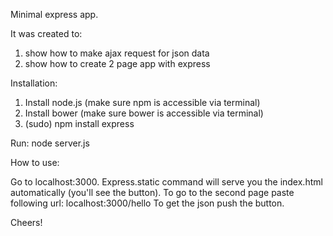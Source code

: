 Minimal express app.

It was created to:
1. show how to make ajax request for json data
2. show how to create 2 page app with express

Installation:

1. Install node.js (make sure npm is accessible via terminal)
2. Install bower (make sure bower is accessible via terminal)
3. (sudo) npm install express

Run:
node server.js

How to use:

Go to localhost:3000.
Express.static command will serve you the index.html automatically (you'll see the button).
To go to the second page paste following url: localhost:3000/hello
To get the json push the button.

Cheers!